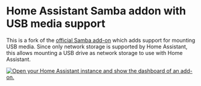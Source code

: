#  Home Assistant Samba addon with USB media support

This is a fork of the [official Samba add-on](https://github.com/home-assistant/addons/tree/master/samba) which adds support for mounting USB media.
Since only network storage is supported by Home Assistant, this allows mounting a USB drive as network storage to use with Home Assistant.

[![Open your Home Assistant instance and show the dashboard of an add-on.](https://my.home-assistant.io/badges/supervisor_addon.svg)](https://my.home-assistant.io/redirect/supervisor_addon/?addon=4e826416_samba&repository_url=https%3A%2F%2Fgithub.com%2Fzachdeibert%2Fhass-samba-with-mount)

